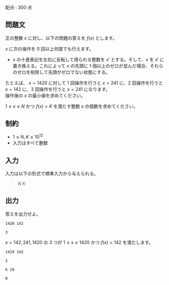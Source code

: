 配点 : $300$ 点

## 問題文

正の整数 $x$ に対し、以下の問題の答えを $f(x)$ とします。

$x$ に次の操作を $0$ 回以上何度でも行えます。  

- $x$ の十進表記を左右に反転して得られる整数を $x'$ とする。そして、$x$ を $x'$ に置き換える。これによって $x$ の先頭に $1$ 個以上のゼロが並んだ場合、それらのゼロを削除して先頭がゼロでない状態にする。

たとえば、 $x=1420$ に対して $1$ 回操作を行うと $x=241$ に、$2$ 回操作を行うと $x=142$ に、$3$ 回操作を行うと $x=241$ になります。<br>
操作後の $x$ の最小値を求めてください。

$1 \leq x \leq N$ かつ $f(x)=K$ を満たす整数 $x$ の個数を求めてください。

## 制約

- $1 \leq N,K \leq 10^{12}$
- 入力はすべて整数

## 入力

入力は以下の形式で標準入力から与えられる。

> $N$ $K$

## 出力

答えを出力せよ。

```input1
1420 142
```

```output1
3
```

$x=142, 241, 1420$ の $3$ つが $1 \leq x \leq 1420$ かつ $f(x)=142$ を満たします。

```input2
1419 142
```

```output2
2
```

```input3
6 19
```

```output3
0
```